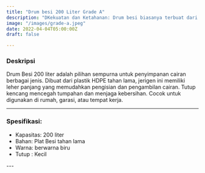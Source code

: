 ```yaml
---
title: "Drum besi 200 Liter Grade A"
description: "DKekuatan dan Ketahanan: Drum besi biasanya terbuat dari baja atau logam lainnya yang kuat, sehingga mereka tahan terhadap tekanan dan benturan. Ini membuat mereka cocok untuk mengangkut dan menyimpan barang-barang yang berat atau berbahaya."
image: "/images/grade-a.jpeg"
date: 2022-04-04T05:00:00Z
draft: false

---
```

<h3>
  Deskripsi
</h3>
<p>
 Drum Besi 200 liter adalah pilihan sempurna untuk penyimpanan cairan berbagai jenis. Dibuat dari plastik HDPE tahan lama, jerigen ini memiliki leher panjang yang memudahkan pengisian dan pengambilan cairan. Tutup kencang mencegah tumpahan dan menjaga kebersihan. Cocok untuk digunakan di rumah, garasi, atau tempat kerja.
</p>

---

<h3>
  Spesifikasi:
</h3>
<ul>
  <li>Kapasitas: 200 liter</li>
  <li>Bahan: Plat Besi tahan lama</li>
  <li>Warna: berwarna biru</li> 
  <li>Tutup : Kecil</li>
</ul>
---